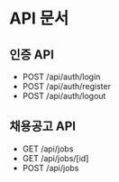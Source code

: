 # API 문서

## 인증 API
- POST /api/auth/login
- POST /api/auth/register
- POST /api/auth/logout

## 채용공고 API
- GET /api/jobs
- GET /api/jobs/[id]
- POST /api/jobs
